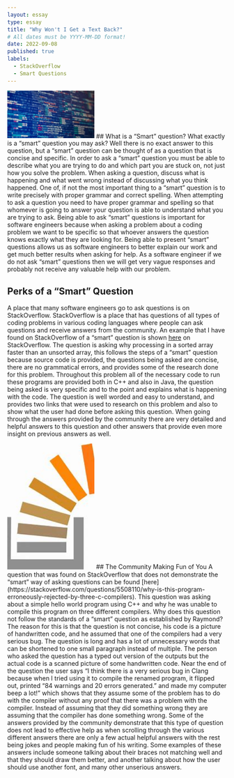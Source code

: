 ```yaml
---
layout: essay
type: essay
title: "Why Won't I Get a Text Back?"
# All dates must be YYYY-MM-DD format!
date: 2022-09-08
published: true
labels:
  - StackOverflow
  - Smart Questions
---
```


<img width="200px" class="rounded float-start pe-4" src="../img/gettingATextBack/coding.jpg">
## What is a “Smart” question?
What exactly is a “smart” question you may ask? Well there is no exact answer to this question, but a “smart” question can be thought of as a question that is concise and specific. In order to ask a “smart” question you must be able to describe what you are trying to do and which part you are stuck on, not just how you solve the problem. When asking a question, discuss what is happening and what went wrong instead of discussing what you think happened. One of, if not the most important thing to a “smart” question is to write precisely with proper grammar and correct spelling. When attempting to ask a question you need to have proper grammar and spelling so that whomever is going to answer your question is able to understand what you are trying to ask. Being able to ask “smart” questions is important for software engineers because when asking a problem about a coding problem we want to be specific so that whoever answers the question knows exactly what they are looking for. Being able to present “smart” questions allows us as software engineers to better explain our work and get much better results when asking for help. As a software engineer if we do not ask “smart” questions then we will get very vague responses and probably not receive any valuable help with our problem. 

## Perks of a “Smart” Question
A place that many software engineers go to ask questions is on StackOverflow. StackOverflow is a place that has questions of all types of coding problems in various coding languages where people can ask questions and receive answers from the community. An example that I have found on StackOverflow of a “smart” question is shown [here](https://stackoverflow.com/questions/11227809/why-is-processing-a-sorted-array-faster-than-processing-an-unsorted-array) on StackOverflow. The question is asking why processing in a sorted array faster than an unsorted array, this follows the steps of a “smart” question because source code is provided, the questions being asked are concise, there are no grammatical errors, and provides some of the research done for this problem. Throughout this problem all of the necessary code to run these programs are provided both in C++ and also in Java, the question being asked is very specific and to the point and explains what is happening with the code. The question is well worded and easy to understand, and provides two links that were used to research on this problem and also to show what the user had done before asking this question. When going through the answers provided by the community there are very detailed and helpful answers to this question and other answers that provide even more insight on previous answers as well.

<img width="200px" class="rounded float-start pe-4" src="../img/gettingATextBack/StackOverflow.jpg">	
## The Community Making Fun of You
A question that was found on StackOverflow that does not demonstrate the “smart” way of asking questions can be found [here](https://stackoverflow.com/questions/5508110/why-is-this-program-erroneously-rejected-by-three-c-compilers). This question was asking about a simple hello world program using C++ and why he was unable to compile this program on three different compilers. Why does this question not follow the standards of a “smart” question as established by Raymond? The reason for this is that the question is not concise, his code is a picture of handwritten code, and he assumed that one of the compilers had a very serious bug. The question is long and has a lot of unnecessary words that can be shortened to one small paragraph instead of multiple. The person who asked the question has a typed out version of the outputs but the actual code is a scanned picture of some handwritten code. Near the end of the question the user says “I think there is a very serious bug in Clang because when I tried using it to compile the renamed program, it flipped out, printed “84 warnings and 20 errors generated.” and made my computer beep a lot!” which shows that they assume some of the problem has to do with the compiler without any proof that there was a problem with the compiler. Instead of assuming that they did something wrong they are assuming that the compiler has done something wrong. Some of the answers provided by the community demonstrate that this type of question does not lead to effective help as when scrolling through the various different answers there are only a few actual helpful answers with the rest being jokes and people making fun of his writing. Some examples of these answers include someone talking about their braces not matching well and that they should draw them better, and another talking about how the user should use another font, and many other unserious answers. 

